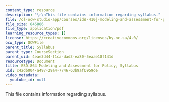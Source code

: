 ```yaml
---
content_type: resource
description: "\r\nThis file contains information regarding syllabus."
file: /ol-ocw-studio-app/courses/ids-410j-modeling-and-assessment-for-policy-spring-2013/c42db004a49729a4774663b9af6959de_MITESD_864S13_syllabus.pdf
file_size: 846886
file_type: application/pdf
learning_resource_types: []
license: https://creativecommons.org/licenses/by-nc-sa/4.0/
ocw_type: OCWFile
parent_title: Syllabus
parent_type: CourseSection
parent_uid: 4eae3d44-f1ca-dad3-ea80-5eaae18f141d
resourcetype: Document
title: ESD.864 Modeling and Assessment for Policy, Syllabus
uid: c42db004-a497-29a4-7746-63b9af6959de
video_metadata:
  youtube_id: null
---
```


This file contains information regarding syllabus.